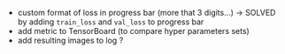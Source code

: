 - custom format of loss in progress bar (more that 3 digits...) -> SOLVED by adding `train_loss` and `val_loss` to progress bar
- add metric to TensorBoard (to compare hyper parameters sets)
- add resulting images to log ?
